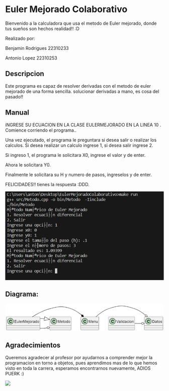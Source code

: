 # Euler Mejorado Colaborativo
Bienvenido a la calculadora que usa el metodo de Euler mejorado, donde tus sueños son hechos realidad!! :D

Realizado por:

Benjamin Rodrigues 22310233

Antonio Lopez 22310253

## Descripcion
Este programa es capaz de resolver derivadas con el metodo de euler mejorado de una forma sencilla. solucionar derivadas a mano, es cosa del pasado!!

## Manual
iNGRESE SU ECUACION EN LA CLASE EULERMEJORADO EN LA LINEA 10
.
Comience corriendo el programa..

Una vez ejecutado, el programa le preguntara si desea salir o realizar los calculos. Si desea realizar un calculo ingrese 1, si desea salir ingrese 2.

Si ingreso 1, el programa le solicitara X0, ingrese el valor y de enter.

Ahora le solicitara Y0.

Finalmente le solicitara su H y numero de pasos, ingreselos y de enter.

FELICIDADES!! tienes la respuesta :DDD.


![](/images/menu.png)


## Diagrama:
![](/out/docs/Diagrama/Diagrama.png)


## Agradecimientos
Queremos agradecer al profesor por ayudarnos a comprender mejor la programacion en torno a objetos, pues aprendimos mas de lo que hemos visto en toda la carrera, esperamos encontrarnos nuevamente, ADIOS PUERK :)

![](/images/uwu.avif)